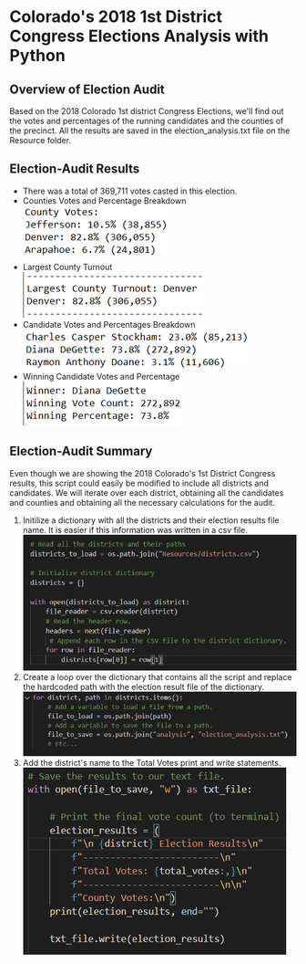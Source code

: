 # Colorado's 2018 1st District Congress Elections Analysis with Python

## Overview of Election Audit
Based on the 2018 Colorado 1st district Congress Elections, we'll find out the votes and percentages of the running candidates and the counties of the precinct. All the results are saved in the election_analysis.txt file on the Resource folder.

## Election-Audit Results
* There was a total of 369,711 votes casted in this election.
* Counties Votes and Percentage Breakdown
 ![](Resources/Counties_Votes.png)
* Largest County Turnout
 ![](Resources/Largest_Turnout.png)
* Candidate Votes and Percentages Breakdown
 ![](Resources/Candidates_Votes.png)
* Winning Candidate Votes and Percentage
 ![](Resources/Winner_Candidate.png)

## Election-Audit Summary
Even though we are showing the 2018 Colorado's 1st District Congress results, this script could easily be modified to include all districts and candidates. We will iterate over each district, obtaining all the candidates and counties and obtaining all the necessary calculations for the audit.
1. Initilize a dictionary with all the districts and their election results file name. It is easier if this information was written in a csv file.
![](Resources/Read_Districts.png)
2. Create a loop over the dictionary that contains all the script and replace the hardcoded path with the election result file of the dictionary.
![](Resources/For_Districts.png)
3. Add the district's name to the Total Votes print and write statements.
![](Resources/Print_1.png)



